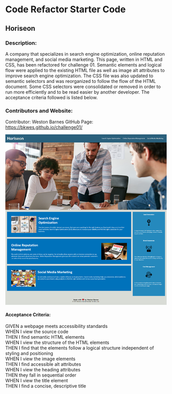# Code Refactor Starter Code
## Horiseon

### Description:
A company that specializes in search engine optimization, online reputation management, and social media marketing. This page, written in HTML and CSS, has been refactored for challenge 01. Semantic elements and logical flow were applied to the existing HTML file as well as image alt attributes to improve search engine optimization. The CSS file was also updated to semantic selectors and was reorganized to follow the flow of the HTML document. Some CSS selectors were consolidated or removed in order to run more efficiently and to be read easier by another developer. The acceptance criteria followed is listed below.

### Contributors and Website:
Contributor: Weston Barnes
GitHub Page: https://bkwes.github.io/challenge01/

![Horiseon site screenshot](./assets/images/working-site-screenshot.png)

#### Acceptance Criteria:
GIVEN a webpage meets accessibility standards  
WHEN I view the source code  
THEN I find semantic HTML elements  
WHEN I view the structure of the HTML elements  
THEN I find that the elements follow a logical structure independent of styling and positioning  
WHEN I view the image elements  
THEN I find accessible alt attributes  
WHEN I view the heading attributes  
THEN they fall in sequential order  
WHEN I view the title element  
THEN I find a concise, descriptive title  